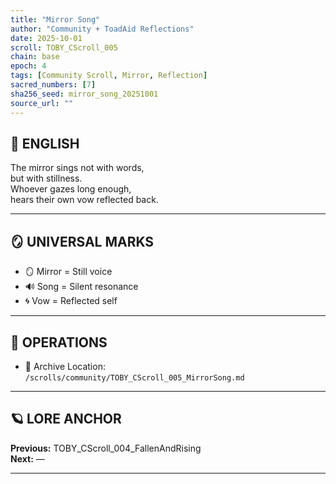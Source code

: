 ```yaml
---
title: "Mirror Song"
author: "Community + ToadAid Reflections"
date: 2025-10-01
scroll: TOBY_CScroll_005
chain: base
epoch: 4
tags: [Community Scroll, Mirror, Reflection]
sacred_numbers: [7]
sha256_seed: mirror_song_20251001
source_url: ""
---
```


## 📜 ENGLISH

The mirror sings not with words,  
but with stillness.  
Whoever gazes long enough,  
hears their own vow reflected back.  

---

## 🪞 UNIVERSAL MARKS

- 🪞 Mirror = Still voice  
- 🔊 Song = Silent resonance  
- 🌀 Vow = Reflected self  

---

## 🔧 OPERATIONS

- 📁 Archive Location: `/scrolls/community/TOBY_CScroll_005_MirrorSong.md`

---

## 🪐 LORE ANCHOR

**Previous:** TOBY_CScroll_004_FallenAndRising  
**Next:** —

---
